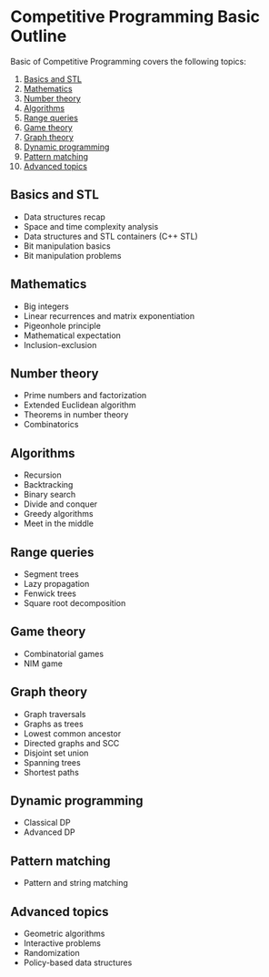 # Competitive Programming Basic Outline

Basic of Competitive Programming covers the following topics:
1. [Basics and STL](#Basics-and-STL)
2. [Mathematics](#Mathematics)
3. [Number theory](#Number-theory)
4. [Algorithms](#Algorithms)
5. [Range queries](#Range-queries)
6. [Game theory](#Game-theory)
7. [Graph theory](#Graph-theory)
8. [Dynamic programming](#Dynamic-programming)
9. [Pattern matching](#Pattern-matching)
10. [Advanced topics](#Advanced-topics)

## Basics and STL
- Data structures recap
- Space and time complexity analysis
- Data structures and STL containers (C++ STL)
- Bit manipulation basics
- Bit manipulation problems

## Mathematics
- Big integers
- Linear recurrences and matrix exponentiation
- Pigeonhole principle
- Mathematical expectation
- Inclusion-exclusion

## Number theory
- Prime numbers and factorization
- Extended Euclidean algorithm
- Theorems in number theory
- Combinatorics

## Algorithms
- Recursion
- Backtracking
- Binary search
- Divide and conquer
- Greedy algorithms
- Meet in the middle

## Range queries
- Segment trees
- Lazy propagation
- Fenwick trees
- Square root decomposition

## Game theory
- Combinatorial games
- NIM game

## Graph theory
- Graph traversals
- Graphs as trees
- Lowest common ancestor
- Directed graphs and SCC
- Disjoint set union
- Spanning trees
- Shortest paths

## Dynamic programming
- Classical DP
- Advanced DP

## Pattern matching
- Pattern and string matching

## Advanced topics
- Geometric algorithms
- Interactive problems
- Randomization
- Policy-based data structures



